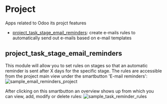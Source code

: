 # Project
Apps related to Odoo its projct features
- [project_task_stage_email_reminders](#project_task_stage_email_reminders): create e-mails rules to automatically send out e-mails based on e-mail templates

## project_task_stage_email_reminders
This module will allow you to set rules on stages so that an automatic reminder is sent after X days for the specific stage.
The rules are accessible from the project main view under the smartbutton 'E-mail reminders':
![sample_email_reminders_project](https://user-images.githubusercontent.com/6352350/170030716-f5a0bc64-b20d-4032-9ea6-8dbe9ffabef1.png)

After clicking on this smartbutton an overview shows up from which you can view, add, modify or delete rules:
![sample_task_reminder_rules](https://user-images.githubusercontent.com/6352350/170031014-c351b792-e41c-4999-afc5-83d84748cdcf.png)
